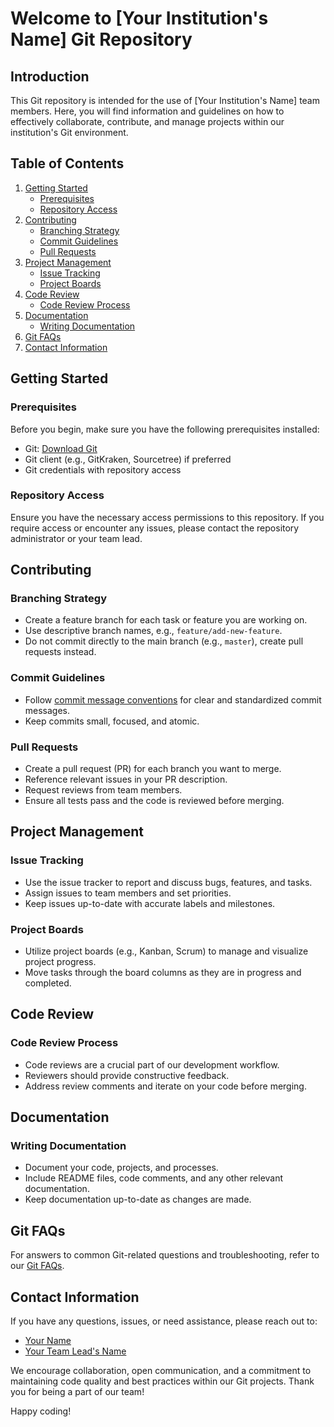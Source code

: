 # Welcome to [Your Institution's Name] Git Repository

## Introduction

This Git repository is intended for the use of [Your Institution's Name] team members. Here, you will find information and guidelines on how to effectively collaborate, contribute, and manage projects within our institution's Git environment.

## Table of Contents

1. [Getting Started](#getting-started)
    - [Prerequisites](#prerequisites)
    - [Repository Access](#repository-access)
2. [Contributing](#contributing)
    - [Branching Strategy](#branching-strategy)
    - [Commit Guidelines](#commit-guidelines)
    - [Pull Requests](#pull-requests)
3. [Project Management](#project-management)
    - [Issue Tracking](#issue-tracking)
    - [Project Boards](#project-boards)
4. [Code Review](#code-review)
    - [Code Review Process](#code-review-process)
5. [Documentation](#documentation)
    - [Writing Documentation](#writing-documentation)
6. [Git FAQs](#git-faqs)
7. [Contact Information](#contact-information)

## Getting Started

### Prerequisites

Before you begin, make sure you have the following prerequisites installed:

- Git: [Download Git](https://git-scm.com/downloads)
- Git client (e.g., GitKraken, Sourcetree) if preferred
- Git credentials with repository access

### Repository Access

Ensure you have the necessary access permissions to this repository. If you require access or encounter any issues, please contact the repository administrator or your team lead.

## Contributing

### Branching Strategy

- Create a feature branch for each task or feature you are working on.
- Use descriptive branch names, e.g., `feature/add-new-feature`.
- Do not commit directly to the main branch (e.g., `master`), create pull requests instead.

### Commit Guidelines

- Follow [commit message conventions](https://www.conventionalcommits.org/en/v1.0.0/) for clear and standardized commit messages.
- Keep commits small, focused, and atomic.

### Pull Requests

- Create a pull request (PR) for each branch you want to merge.
- Reference relevant issues in your PR description.
- Request reviews from team members.
- Ensure all tests pass and the code is reviewed before merging.

## Project Management

### Issue Tracking

- Use the issue tracker to report and discuss bugs, features, and tasks.
- Assign issues to team members and set priorities.
- Keep issues up-to-date with accurate labels and milestones.

### Project Boards

- Utilize project boards (e.g., Kanban, Scrum) to manage and visualize project progress.
- Move tasks through the board columns as they are in progress and completed.

## Code Review

### Code Review Process

- Code reviews are a crucial part of our development workflow.
- Reviewers should provide constructive feedback.
- Address review comments and iterate on your code before merging.

## Documentation

### Writing Documentation

- Document your code, projects, and processes.
- Include README files, code comments, and any other relevant documentation.
- Keep documentation up-to-date as changes are made.

## Git FAQs

For answers to common Git-related questions and troubleshooting, refer to our [Git FAQs](FAQs.md).

## Contact Information

If you have any questions, issues, or need assistance, please reach out to:

- [Your Name](mailto:your.email@example.com)
- [Your Team Lead's Name](mailto:teamlead.email@example.com)

We encourage collaboration, open communication, and a commitment to maintaining code quality and best practices within our Git projects. Thank you for being a part of our team!

Happy coding!


<!--

**Here are some ideas to get you started:**

🙋‍♀️ A short introduction - what is your organization all about?
🌈 Contribution guidelines - how can the community get involved?
👩‍💻 Useful resources - where can the community find your docs? Is there anything else the community should know?
🍿 Fun facts - what does your team eat for breakfast?
🧙 Remember, you can do mighty things with the power of [Markdown](https://docs.github.com/github/writing-on-github/getting-started-with-writing-and-formatting-on-github/basic-writing-and-formatting-syntax)
-->
